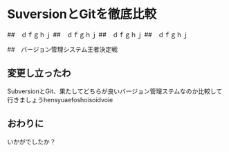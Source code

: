 # SuversionとGitを徹底比較
##　ｄｆｇｈｊ
##　ｄｆｇｈｊ
##　ｄｆｇｈｊ
##　ｄｆｇｈｊ

##　バージョン管理システム王者決定戦
## 変更し立ったわ

SubversionとGit、果たしてどちらが良いバージョン管理ステムなのか比較して行きましょうhensyuaefoshoisoidvoie

## おわりに

いかがでしたか？
